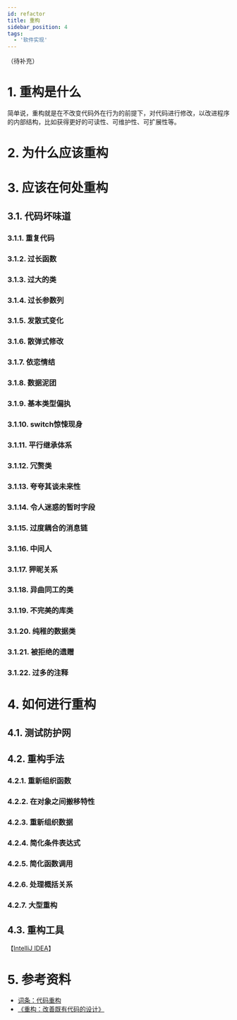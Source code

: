 ```yaml
---
id: refactor
title: 重构
sidebar_position: 4
tags:
  - '软件实现'
---
```


（待补充）

# 1. 重构是什么

简单说，重构就是在不改变代码外在行为的前提下，对代码进行修改，以改进程序的内部结构，比如获得更好的可读性、可维护性、可扩展性等。

# 2. 为什么应该重构

# 3. 应该在何处重构

## 3.1. 代码坏味道

### 3.1.1. 重复代码

### 3.1.2. 过长函数

### 3.1.3. 过大的类

### 3.1.4. 过长参数列

### 3.1.5. 发散式变化

### 3.1.6. 散弹式修改

### 3.1.7. 依恋情结

### 3.1.8. 数据泥团

### 3.1.9. 基本类型偏执

### 3.1.10. switch惊悚现身

### 3.1.11. 平行继承体系

### 3.1.12. 冗赘类

### 3.1.13. 夸夸其谈未来性

### 3.1.14. 令人迷惑的暂时字段

### 3.1.15. 过度耦合的消息链

### 3.1.16. 中间人

### 3.1.17. 狎昵关系

### 3.1.18. 异曲同工的类

### 3.1.19. 不完美的库类

### 3.1.20. 纯稚的数据类

### 3.1.21. 被拒绝的遗赠

### 3.1.22. 过多的注释

# 4. 如何进行重构

## 4.1. 测试防护网

## 4.2. 重构手法

### 4.2.1. 重新组织函数

### 4.2.2. 在对象之间搬移特性

### 4.2.3. 重新组织数据

### 4.2.4. 简化条件表达式

### 4.2.5. 简化函数调用

### 4.2.6. 处理概括关系

### 4.2.7. 大型重构

## 4.3. 重构工具

【[IntelliJ IDEA](https://www.jetbrains.com/help/idea/refactoring-source-code.html)】 

# 5. 参考资料

- [词条：代码重构](https://zh.wikipedia.org/wiki/%E4%BB%A3%E7%A0%81%E9%87%8D%E6%9E%84)
- [《重构：改善既有代码的设计》](https://book.douban.com/subject/30468597/)

